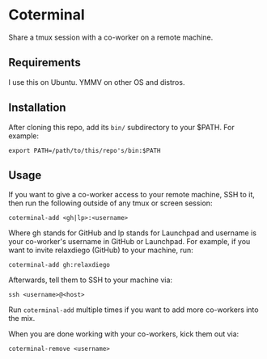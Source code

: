 Coterminal
==========

Share a tmux session with a co-worker on a remote machine.


Requirements
------------

I use this on Ubuntu. YMMV on other OS and distros.


Installation
------------

After cloning this repo, add its `bin/` subdirectory to your $PATH. For example:

```
export PATH=/path/to/this/repo's/bin:$PATH
```


Usage
-----

If you want to give a co-worker access to your remote machine, SSH to it,
then run the following outside of any tmux or screen session:

```
coterminal-add <gh|lp>:<username>
```

Where gh stands for GitHub and lp stands for Launchpad and username is
your co-worker's username in GitHub or Launchpad. For example, if you
want to invite relaxdiego (GitHub) to your machine, run:

```
coterminal-add gh:relaxdiego
```


Afterwards, tell them to SSH to your machine via:

```
ssh <username>@<host>
```

Run `coterminal-add` multiple times if you want to add more co-workers
into the mix.


When you are done working with your co-workers, kick them out via:

```
coterminal-remove <username>
```
